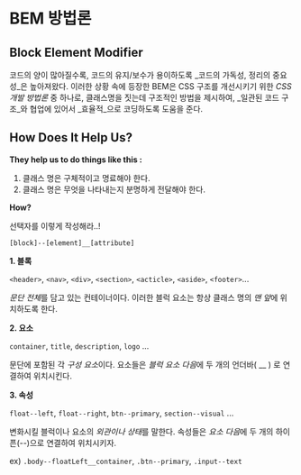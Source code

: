# BEM 방법론

## Block Element Modifier ##
 코드의 양이 많아질수록, 코드의 유지/보수가 용이하도록 _코드의 가독성, 정리의 중요성_은 높아져왔다. 
 이러한 상황 속에 등장한 BEM은 CSS 구조를 개선시키기 위한 _CSS 개발 방법론_ 중 하나로, 클래스명을 짓는데 구조적인 방법을 제시하여, _일관된 코드 구조_와 협업에 있어서 _효율적_으로 코딩하도록 도움을 준다.

## How Does It Help Us? ##

__They help us to do things like this :__

1. 클래스 명은 구체적이고 명료해야 한다.
2. 클래스 명은 무엇을 나타내는지 분명하게 전달해야 한다.

__How?__

선택자를 이렇게 작성해라..!

``` [block]--[element]__[attribute] ```

__1. 블록__

`<header>`, `<nav>`, `<div>`, `<section>`, `<acticle>`, `<aside>`, `<footer>`...

*문단 전체*를 담고 있는 컨테이너이다. 이러한 블럭 요소는 항상 클래스 명의 *맨 앞*에 위치하도록 한다.


__2. 요소__

`container`, `title`, `description`, `logo` ...

문단에 포함된 각 *구성 요소*이다.
요소들은 *블럭 요소 다음*에 두 개의 언더바( __ ) 로 연결하여 위치시킨다.

__3. 속성__

`float--left`, `float--right`, `btn--primary`, `section--visual` ...

변화시킬 블럭이나 요소의 *외관이나 상태*를 말한다.
속성들은 *요소 다음*에 두 개의 하이픈(--)으로 연결하여 위치시키자.

ex) `.body--floatLeft__container`, `.btn--primary`, `.input--text` 
